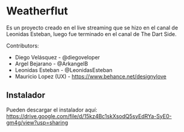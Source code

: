 # Weatherflut

Es un proyecto creado en el live streaming que se hizo en el canal de Leonidas Esteban, luego fue terminado en el canal de The Dart Side.

Contributors:

- Diego Velásquez - @diegoveloper
- Argel Bejarano - @ArkangelB
- Leonidas Esteban - @LeonidasEsteban
- Mauricio Lopez (UX) - https://www.behance.net/designylove

## Instalador

Pueden descargar el instalador aquí: https://drive.google.com/file/d/15kz4Bc1skXsodQ5syEdRYa-SyE0-gm4g/view?usp=sharing